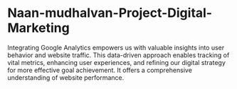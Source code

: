 # Naan-mudhalvan-Project-Digital-Marketing
Integrating Google Analytics empowers us with valuable insights into user behavior and website traffic. This data-driven approach enables tracking of vital metrics, enhancing user experiences, and refining our digital strategy for more effective goal achievement. It offers a comprehensive understanding of website performance.

